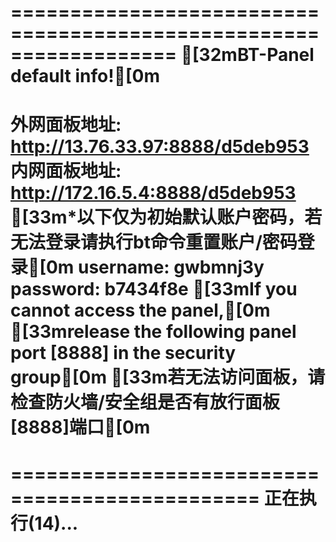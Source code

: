==================================================================
[32mBT-Panel default info![0m
==================================================================
外网面板地址: http://13.76.33.97:8888/d5deb953
内网面板地址: http://172.16.5.4:8888/d5deb953
[33m*以下仅为初始默认账户密码，若无法登录请执行bt命令重置账户/密码登录[0m
username: gwbmnj3y
password: b7434f8e
[33mIf you cannot access the panel,[0m
[33mrelease the following panel port [8888] in the security group[0m
[33m若无法访问面板，请检查防火墙/安全组是否有放行面板[8888]端口[0m
==================================================================
===============================================
正在执行(14)...
===============================================
